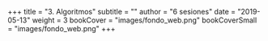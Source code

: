 +++
title = "3. Algoritmos"
subtitle = ""
author = "6 sesiones"
date = "2019-05-13"
weight = 3
bookCover = "images/fondo_web.png"
bookCoverSmall = "images/fondo_web.png"
+++